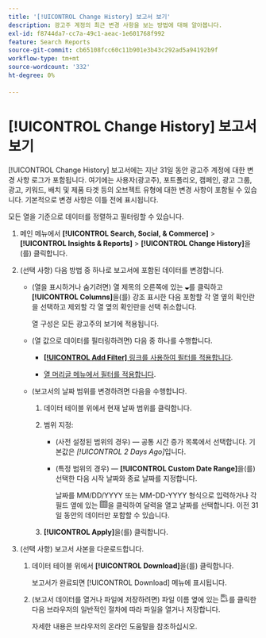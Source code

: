 ```yaml
---
title: '[!UICONTROL Change History] 보고서 보기'
description: 광고주 계정의 최근 변경 사항을 보는 방법에 대해 알아봅니다.
exl-id: f8744da7-cc7a-49c1-aeac-1e601768f992
feature: Search Reports
source-git-commit: cb65108fcc60c11b901e3b43c292ad5a94192b9f
workflow-type: tm+mt
source-wordcount: '332'
ht-degree: 0%

---
```


# [!UICONTROL Change History] 보고서 보기

[!UICONTROL Change History] 보고서에는 지난 31일 동안 광고주 계정에 대한 변경 사항 로그가 포함됩니다. 여기에는 사용자(광고주), 포트폴리오, 캠페인, 광고 그룹, 광고, 키워드, 배치 및 제품 타겟 등의 오브젝트 유형에 대한 변경 사항이 포함될 수 있습니다. 기본적으로 변경 사항은 이틀 전에 표시됩니다.

모든 열을 기준으로 데이터를 정렬하고 필터링할 수 있습니다.

1. 메인 메뉴에서 **[!UICONTROL Search, Social, & Commerce]** > **[!UICONTROL Insights & Reports]** > **[!UICONTROL Change History]**&#x200B;을(를) 클릭합니다.

1. (선택 사항) 다음 방법 중 하나로 보고서에 포함된 데이터를 변경합니다.

   * (열을 표시하거나 숨기려면) 열 제목의 오른쪽에 있는 ![아래쪽 화살표](/help/search-social-commerce/assets/arrow-down-expand.png "아래쪽 화살표")를 클릭하고 **[!UICONTROL Columns]**&#x200B;을(를) 강조 표시한 다음 포함할 각 열 옆의 확인란을 선택하고 제외할 각 열 옆의 확인란을 선택 취소합니다.

     열 구성은 모든 광고주의 보기에 적용됩니다.

   * (열 값으로 데이터를 필터링하려면) 다음 중 하나를 수행합니다.

      * [**[!UICONTROL Add Filter]** 링크를 사용하여 필터를 적용합니다](/help/search-social-commerce/common-tasks/data-views/ad-hoc-settings/column-filter-apply-from-column-heading.md).

      * [열 머리글 메뉴에서 필터를 적용합니다](/help/search-social-commerce/common-tasks/data-views/ad-hoc-settings/column-filter-apply-from-column-heading.md).

   * (보고서의 날짜 범위를 변경하려면 다음을 수행합니다.

      1. 데이터 테이블 위에서 현재 날짜 범위를 클릭합니다.

      1. 범위 지정:

         * (사전 설정된 범위의 경우) — 공통 시간 증가 목록에서 선택합니다. 기본값은 *[!UICONTROL 2 Days Ago]*&#x200B;입니다.

         * (특정 범위의 경우) — **[!UICONTROL Custom Date Range]**&#x200B;을(를) 선택한 다음 시작 날짜와 종료 날짜를 지정합니다.

           날짜를 MM/DD/YYYY 또는 MM-DD-YYYY 형식으로 입력하거나 각 필드 옆에 있는 ![달력](/help/search-social-commerce/assets/calendar.png "달력")을 클릭하여 달력을 열고 날짜를 선택합니다. 이전 31일 동안의 데이터만 포함할 수 있습니다.

      1. **[!UICONTROL Apply]**&#x200B;을(를) 클릭합니다.

1. (선택 사항) 보고서 사본을 다운로드합니다.

   1. 데이터 테이블 위에서 **[!UICONTROL Download]**&#x200B;을(를) 클릭합니다.

      보고서가 완료되면 [!UICONTROL Download] 메뉴에 표시됩니다.

   1. (보고서 데이터를 열거나 파일에 저장하려면) 파일 이름 옆에 있는 ![XLS로 보고서 다운로드](/help/search-social-commerce/assets/download-spreadsheet2.png "XLS로 보고서 다운로드")를 클릭한 다음 브라우저의 일반적인 절차에 따라 파일을 열거나 저장합니다.

      자세한 내용은 브라우저의 온라인 도움말을 참조하십시오.
